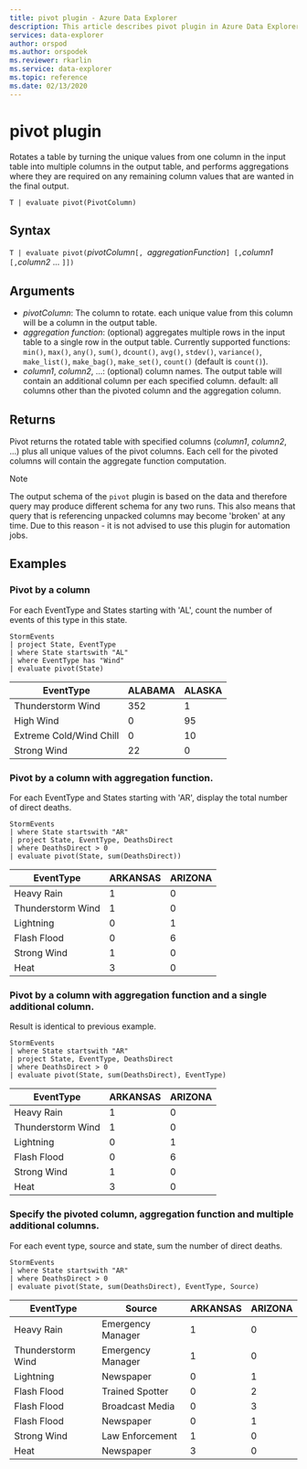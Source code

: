 ```yaml
---
title: pivot plugin - Azure Data Explorer
description: This article describes pivot plugin in Azure Data Explorer.
services: data-explorer
author: orspod
ms.author: orspodek
ms.reviewer: rkarlin
ms.service: data-explorer
ms.topic: reference
ms.date: 02/13/2020
---
```

# pivot plugin

Rotates a table by turning the unique values from one column in the input table into multiple columns
in the output table, and performs aggregations where they are required on any remaining column values 
that are wanted in the final output.

```kusto
T | evaluate pivot(PivotColumn)
```

## Syntax

`T | evaluate pivot(`*pivotColumn*`[, `*aggregationFunction*`] [,`*column1* `[,`*column2* ... `]])`

## Arguments

* *pivotColumn*: The column to rotate. each unique value from this column will be a column in the output table.
* *aggregation function*: (optional) aggregates multiple rows in the input table to a single row in the output table. Currently supported functions: `min()`, `max()`, `any()`, `sum()`, `dcount()`, `avg()`, `stdev()`, `variance()`, `make_list()`, `make_bag()`, `make_set()`, `count()` (default is `count()`).
* *column1*, *column2*, ...: (optional) column names. The output table will contain an additional column per each specified column. default: all columns other than the pivoted column and the aggregation column.

## Returns

Pivot returns the rotated table with specified columns (*column1*, *column2*, ...) plus all unique values of the pivot columns. Each cell for the pivoted columns will contain the aggregate function computation.

> [!NOTE]
> The output schema of the `pivot` plugin is based on the data and therefore query may produce different schema for any two runs. This also means that query that is referencing unpacked columns may become 'broken' at any time. Due to this reason - it is not advised to use this plugin for automation jobs.

## Examples

### Pivot by a column

For each EventType and States starting with 'AL', count the number of events of this type in this state.

<!-- csl: https://help.kusto.windows.net:443/Samples -->
```kusto
StormEvents
| project State, EventType 
| where State startswith "AL" 
| where EventType has "Wind" 
| evaluate pivot(State)
```

|EventType|ALABAMA|ALASKA|
|---|---|---|
|Thunderstorm Wind|352|1|
|High Wind|0|95|
|Extreme Cold/Wind Chill|0|10|
|Strong Wind|22|0|


### Pivot by a column with aggregation function.

For each EventType and States starting with 'AR', display the total number of direct deaths.

<!-- csl: https://help.kusto.windows.net:443/Samples -->
```kusto
StormEvents 
| where State startswith "AR" 
| project State, EventType, DeathsDirect 
| where DeathsDirect > 0
| evaluate pivot(State, sum(DeathsDirect))
```

|EventType|ARKANSAS|ARIZONA|
|---|---|---|
|Heavy Rain|1|0|
|Thunderstorm Wind|1|0|
|Lightning|0|1|
|Flash Flood|0|6|
|Strong Wind|1|0|
|Heat|3|0|


### Pivot by a column with aggregation function and a single additional column.

Result is identical to previous example.

<!-- csl: https://help.kusto.windows.net:443/Samples -->
```kusto
StormEvents 
| where State startswith "AR" 
| project State, EventType, DeathsDirect 
| where DeathsDirect > 0
| evaluate pivot(State, sum(DeathsDirect), EventType)
```

|EventType|ARKANSAS|ARIZONA|
|---|---|---|
|Heavy Rain|1|0|
|Thunderstorm Wind|1|0|
|Lightning|0|1|
|Flash Flood|0|6|
|Strong Wind|1|0|
|Heat|3|0|


### Specify the pivoted column, aggregation function and multiple additional columns.

For each event type, source and state, sum the number of direct deaths.

<!-- csl: https://help.kusto.windows.net:443/Samples -->
```kusto
StormEvents 
| where State startswith "AR" 
| where DeathsDirect > 0
| evaluate pivot(State, sum(DeathsDirect), EventType, Source)
```

|EventType|Source|ARKANSAS|ARIZONA|
|---|---|---|---|
|Heavy Rain|Emergency Manager|1|0|
|Thunderstorm Wind|Emergency Manager|1|0|
|Lightning|Newspaper|0|1|
|Flash Flood|Trained Spotter|0|2|
|Flash Flood|Broadcast Media|0|3|
|Flash Flood|Newspaper|0|1|
|Strong Wind|Law Enforcement|1|0|
|Heat|Newspaper|3|0|
